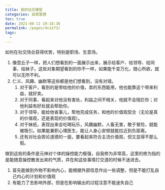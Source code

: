 ```yaml
---
title: 我的社交模型
categories: 自我管理
toc: true
date: 2021-08-11 19:18:36
permalink: /pages/4ca1f3/
tags: 
  - 
---
```


如何在社交场合获得优势，特别是职场、生意场。

1. 像壶丘子一样，把人们想看到的一面展示出来，展示给客户、给领导、给同事、给妹子。这些对象期望看到的你不一样，如果能千变万化，随心所欲，就可以无所不利。
2. 仁义、风趣、幽默等这些都是他们想看到，没有对错。
   1. 对于客户，看到的是带给他的价值，卖的东西能用，他也能靠这个带来利益，就好卖。
   2. 对于同事，看起来对他没有害处，利益之间不相关，他就不会阻拦你；对他利益有好处就会帮助你。
   3. 对于领导，能给他省事儿，帮他完成任务，和他的价值观契合（无论是真的价值观，还是表现的价值观）。
   4. 对于妹纸，表现出来会吃喝玩乐，风趣幽默，人畜无害，敢于冒险，就能被吸引。如果能兼职心理医生，能让人身心安顿就能拉近到负距离。
   5. 还有对社会舆论道德的一面，要看起来符合主流价值观，但又显得不那么假。

做到这些的条件是元神对个体的操控能力极强，自我修为非常高，这里的修为指的是能随意操控散发出来的气质，并在和这些事情打交道的时候不迷进去。

1. 首先能做到外物不影响内心，能根据外部信息作出一些调整，但是不能打乱自己内心的计划和价值观
2. 有能力了去影响外部，但是在影响输出的过程注意不能迷失自己



